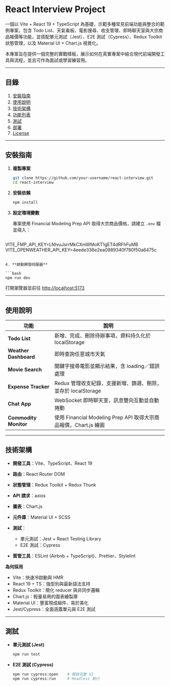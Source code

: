# React Interview Project

一個以 Vite + React 19 + TypeScript 為基礎，示範多種常見前端功能與整合的範例專案，包含 Todo List、天氣看板、電影搜尋、收支管理、即時聊天室與大宗商品報價等功能，並搭配單元測試（Jest）、E2E 測試（Cypress）、Redux Toolkit 狀態管理，以及 Material UI + Chart.js 視覺化。

本專案旨在提供一個完整的實戰樣板，展示如何在真實專案中結合現代前端開發工具與流程，並且可作為面試或學習練習用。

---

## 目錄

1. [安裝指南](#安裝指南)
2. [使用說明](#使用說明)
3. [技術架構](#技術架構)
4. [功能列表](#功能列表)
5. [測試](#測試)
6. [部署](#部署)
7. [License](#license)

---

## 安裝指南

1. **複製專案**

   ```bash
   git clone https://github.com/your-username/react-interview.git
   cd react-interview
   ```

2. **安裝依賴**

   ```bash
   npm install
   ```

3. **設定環境變數**

   專案使用 Financial Modeling Prep API 取得大宗商品價格，請建立 `.env` 檔並填入：

   ```env
 VITE_FMP_API_KEY=LNIvuJsrrMkCXmWMoKT1gET4dRFhFuMB
 VITE_OPENWEATHER_API_KEY=4eede336e2ea0989340f780f50a6475c

   ```

4. **啟動開發伺服器**

   ```bash
   npm run dev
   ```

   打開瀏覽器並前往 [http://localhost:5173](http://localhost:5173)

---

## 使用說明

| 功能                  | 說明                                                             |
| --------------------- | ---------------------------------------------------------------- |
| **Todo List**         | 新增、完成、刪除待辦事項，資料持久化於 localStorage              |
| **Weather Dashboard** | 即時查詢任意城市天氣                                             |
| **Movie Search**      | 關鍵字搜尋電影並顯示結果，含 loading／錯誤處理                   |
| **Expense Tracker**   | Redux 管理收支紀錄，支援新增、篩選、刪除，並存於 localStorage    |
| **Chat App**          | WebSocket 即時聊天室，訊息雙向互動並自動捲動                     |
| **Commodity Monitor** | 使用 Financial Modeling Prep API 取得大宗商品報價，Chart.js 繪圖 |

---

## 技術架構

- **開發工具**：Vite、TypeScript、React 19
- **路由**：React Router DOM
- **狀態管理**：Redux Toolkit + Redux Thunk
- **API 請求**：axios
- **圖表**：Chart.js
- **元件庫**：Material UI + SCSS
- **測試**：

  - 單元測試：Jest + React Testing Library
  - E2E 測試：Cypress

- **質管工具**：ESLint (Airbnb + TypeScript)、Prettier、Stylelint

**為何採用**

- Vite：快速冷啟動與 HMR
- React 19 + TS：強型別與最新語法支持
- Redux Toolkit：簡化 reducer 與非同步邏輯
- Chart.js：輕量易用的圖表繪製庫
- Material UI：豐富現成組件、易於美化
- Jest/Cypress：全面涵蓋單元與 E2E 測試

---

## 測試

- **單元測試 (Jest)**

  ```bash
  npm run test
  ```

- **E2E 測試 (Cypress)**

  ```bash
  npm run cypress:open    # 開啟互動 UI
  npm run cypress:run     # Headless 執行
  ```
